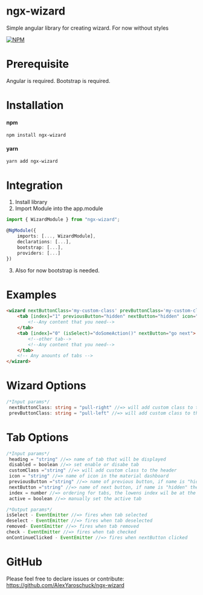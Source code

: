 
# ngx-wizard
Simple angular library for creating wizard. For now without styles

[![NPM](https://nodei.co/npm/ngx-wizard.png?downloads=true&downloadRank=true&stars=true)](https://nodei.co/npm/ngx-wizard/)

# Prerequisite
 Angular is required.
 Bootstrap is required.

# Installation
#### npm
```
npm install ngx-wizard
```
#### yarn
```
yarn add ngx-wizard
```
# Integration
1. Install library
2. Import Module into the app.module
```ts
import { WizardModule } from "ngx-wizard";

@NgModule({
    imports: [..., WizardModule],
    declarations: [...],
    bootstrap: [...],
    providers: [...]
})
```
3.  Also for now bootstrap is needed.

# Examples
``` html
<wizard nextButtonClass='my-custom-class' prevButtonClass='my-custom-class'>
	<tab [index]="1" previousButton="hidden" nextButton="hidden" icon="iso" class="my_class">
		<!--Any content that you need-->
	</tab>
	<tab [index]="0" (isSelect)="doSomeAction()" nextButton="go next">
		<!--other tab-->
		<!--Any content that you need-->
	</tab>
	<!-- Any anounts of tabs -->
</wizard>
```
# Wizard Options
``` ts
/*Input params*/
 nextButtonClass: string = "pull-right" //=> will add custom class to the nextButton, default class is "btn btn-next btn-fill btn-wd"
 prevButtonClass: string = "pull-left" //=> will add custom class to the previousButton, default class is "btn btn-previous btn-fill btn-default btn-wd"
```
# Tab Options
``` ts
/*Input params*/
 heading = "string" //=> name of tab that will be displayed
 disabled = boolean //=> set enable or disabe tab
 customClass ="string" //=> will add custom class to the header
 icon = "string" //=> name of icon in the material dashboard
 previousButton ="string" //=> name of previous button, if name is "hidden" then won't show this button
 nextButton ="string" //=> name of next button, if name is "hidden" then won't show this button
 index = number //=> ordering for tabs, the lowens index wil be at the start
 active = boolean //=> manually set the active tab

/*Output params*/
isSelect - EventEmitter //=> fires when tab selected
deselect - EventEmitter //=> fires when tab deselected
removed- EventEmitter //=> fires when tab removed
check - EventEmitter //=> fires when tab checked
onContinueClicked - EventEmitter //=> fires when nextButton clicked

```

# GitHub
Please feel free to declare issues or contribute: https://github.com/AlexYaroschuck/ngx-wizard
